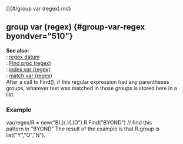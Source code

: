 []{#/group var (regex).md}    
## group var (regex) {#group-var-regex byondver="510"}    
**See also:**    
:   [regex datum](/regex)    
:   [Find proc (regex)](/regex/proc/Find)    
:   [index var (regex)](/regex/var/index)    
:   [match var (regex)](/regex/var/match)    
After a call to Find(), if this regular expression had any parentheses    
groups, whatever text was matched in those groups is stored here in a    
list.    
### Example    
var/regex/R = new(\"B(.)(.)(.)D\") R.Find(\"BYOND\") // find this    
pattern in \"BYOND\" The result of the example is that R.group is    
list(\"Y\",\"O\",\"N\").  